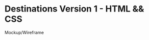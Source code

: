# Destinations Version 1 - HTML && CSS

[](![image](https://user-images.githubusercontent.com/79950132/186993855-e47e6949-b86e-41e4-aff7-336cb3dfcc20.png)
)
Mockup/Wireframe
